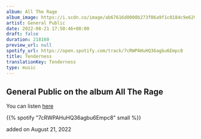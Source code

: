 ```yaml
---
album: All The Rage
album_image: https://i.scdn.co/image/ab67616d0000b273f06a9f1c0184c9e6290d3d39
artist: General Public
date: 2022-08-21 17:50:46+00:00
draft: false
duration: 218160
preview_url: null
spotify_url: https://open.spotify.com/track/7cRWPAHuHQ36agbu6Empc8
title: Tenderness
translationKey: Tenderness
type: music
---
```


## General Public on the album All The Rage

You can listen [here](https://open.spotify.com/track/7cRWPAHuHQ36agbu6Empc8)

{{% spotify "7cRWPAHuHQ36agbu6Empc8" small %}}

added on August 21, 2022